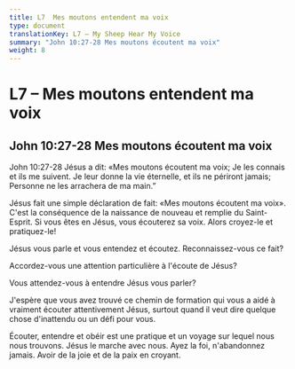 ```yaml
---
title: L7  Mes moutons entendent ma voix
type: document
translationKey: L7 – My Sheep Hear My Voice
summary: "John 10:27-28 Mes moutons écoutent ma voix"
weight: 8
---
```

# L7 – Mes moutons entendent ma voix

## John 10:27-28 Mes moutons écoutent ma voix

John 10:27-28 Jésus a dit: «Mes moutons écoutent ma voix; Je les connais et ils me suivent. Je leur donne la vie éternelle, et ils ne périront jamais; Personne ne les arrachera de ma main.”

Jésus fait une simple déclaration de fait: «Mes moutons écoutent ma voix». C'est la conséquence de la naissance de nouveau et remplie du Saint-Esprit. Si vous êtes en Jésus, vous écouterez sa voix. Alors croyez-le et pratiquez-le!

Jésus vous parle et vous entendez et écoutez. Reconnaissez-vous ce fait?

Accordez-vous une attention particulière à l'écoute de Jésus?

Vous attendez-vous à entendre Jésus vous parler?

J'espère que vous avez trouvé ce chemin de formation qui vous a aidé à vraiment écouter attentivement Jésus, surtout quand il veut dire quelque chose d'inattendu ou un défi pour vous.

Écouter, entendre et obéir est une pratique et un voyage sur lequel nous nous trouvons. Jésus le marche avec nous. Ayez la foi, n'abandonnez jamais. Avoir de la joie et de la paix en croyant.
